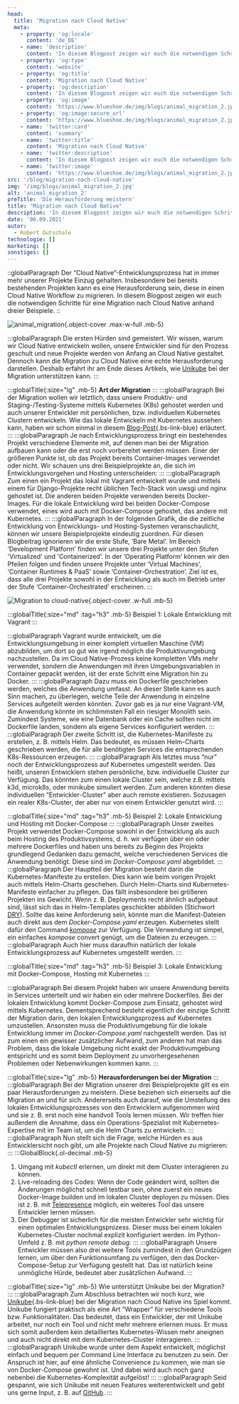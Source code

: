 ```yaml
---
head:
  title: 'Migration nach Cloud Native'
  meta:
    - property: 'og:locale'
      content: 'de_DE'
    - name: 'description'
      content: 'In diesem Blogpost zeigen wir euch die notwendigen Schritte für eine Migration nach Cloud Native. ✅ 3 Beispiele ✅ lokal Entwickeln ✅ Schritt für Schritt'
    - property: 'og:type'
      content: 'website'
    - property: 'og:title'
      content: 'Migration nach Cloud Native'
    - property: 'og:description'
      content: 'In diesem Blogpost zeigen wir euch die notwendigen Schritte für eine Migration nach Cloud Native. ✅ 3 Beispiele ✅ lokal Entwickeln ✅ Schritt für Schritt'
    - property: 'og:image'
      content: 'https://www.blueshoe.de/img/blogs/animal_migration_2.jpg'
    - property: 'og:image:secure_url'
      content: 'https://www.blueshoe.de/img/blogs/animal_migration_2.jpg'
    - name: 'twitter:card'
      content: 'summary'
    - name: 'twitter:title'
      content: 'Migration nach Cloud Native'
    - name: 'twitter:description'
      content: 'In diesem Blogpost zeigen wir euch die notwendigen Schritte für eine Migration nach Cloud Native. ✅ 3 Beispiele ✅ lokal Entwickeln ✅ Schritt für Schritt'
    - name: 'twitter:image'
      content: 'https://www.blueshoe.de/img/blogs/animal_migration_2.jpg'
src: '/blog/migration-nach-cloud-native'
img: '/img/blogs/animal_migration_2.jpg'
alt: 'animal_migration_2'
preTitle: 'Die Herausforderung meistern'
title: "Migration nach Cloud Native"
description: 'In diesem Blogpost zeigen wir euch die notwendigen Schritte für eine Migration nach Cloud Native. ✅ 3 Beispiele ✅ lokal Entwickeln ✅ Schritt für Schritt'
date: '06.09.2021'
autor:
  - Robert Gutschale
technologie: []
marketing: []
sonstiges: []
---
```

::globalParagraph
Der “Cloud Native”-Entwicklungsprozess hat in immer mehr unserer Projekte Einzug gehalten. Insbesondere bei bereits bestehenden Projekten kann es eine Herausforderung sein, diese in einen Cloud Native Workflow zu migrieren. In diesem Blogpost zeigen wir euch die notwendigen Schritte für eine Migration nach Cloud Native anhand dreier Beispiele.
::
<!--more-->

![animal_migration](/img/blogs/animal_migration_2.jpg){.object-cover .max-w-full .mb-5}

:::globalParagraph
Die ersten Hürden sind gemeistert. Wir wissen, warum wir Cloud Native entwickeln wollen, unsere Entwickler sind für den Prozess geschult und neue Projekte werden von Anfang an Cloud Native gestaltet. Dennoch kann die Migration zu Cloud Native eine echte Herausforderung darstellen. Deshalb erfahrt ihr am Ende dieses Artikels, wie <a href="https://unikube.io/" class="text-bs-blue hover:underline hover:decoration-bs-blue hover:decoration-solid" target="_blank">Unikube</a> bei der Migration unterstützen kann.
:::

:::globalTitle{:size="lg" .mb-5}
**Art der Migration**
:::
:::globalParagraph
Bei der Migration wollen wir letztlich, dass unsere Produktiv- und Staging-/Testing-Systeme mittels Kubernetes (K8s) gehostet werden und auch unserer Entwickler mit persönlichen, bzw. individuellen Kubernetes Clustern entwickeln. Wie das lokale Entwickeln mit Kubernetes aussehen kann, haben wir schon einmal in diesem [Blog-Post](/blog/kubernetes-development/){.bs-link-blue} erläutert.
:::
:::globalParagraph
Je nach Entwicklungsprozess bringt ein bestehendes Projekt verschiedene Elemente mit, auf denen man bei der Migration aufbauen kann oder die erst noch vorbereitet werden müssen. Einer der größeren Punkte ist, ob das Projekt bereits Container-Images verwendet oder nicht. Wir schauen uns drei Beispielprojekte an, die sich im Entwicklungsvorgehen und Hosting unterscheiden:
:::
:::globalParagraph
Zum einen ein Projekt das lokal mit Vagrant entwickelt wurde und mittels einem für Django-Projekte recht üblichen Tech-Stack von uwsgi und nginx gehostet ist. Die anderen beiden Projekte verwenden bereits Docker-Images. Für die lokale Entwicklung wird bei beiden Docker-Compose verwendet, eines wird auch mit Docker-Compose gehostet, das andere mit Kubernetes.
:::
:::globalParagraph
In der folgenden Grafik, die die zeitliche Entwicklung von Entwicklungs- und Hosting-Systemen veranschaulicht, können wir unsere Beispielprojekte eindeutig zuordnen. Für diesen Blogbeitrag ignorieren wir die erste Stufe, ‘Bare Metal’. Im Bereich ‘Development Platform’ finden wir unsere drei Projekte unter den Stufen 'Virtualized' und 'Containerized'. In der ‘Operating Platform’ können wir den Pfeilen folgen und finden unsere Projekte unter ‘Virtual Machines’, ‘Container Runtimes & PaaS’ sowie ‘Container-Orchestration’. Ziel ist es, dass alle drei Projekte sowohl in der Entwicklung als auch im Betrieb unter der Stufe ‘Container-Orchestrated’ erscheinen.
:::

![Migration to cloud-native](/img/blogs/migration-to-cloud-native-1.jpg){.object-cover .w-full .mb-5}


:::globalTitle{:size="md" :tag="h3" .mb-5}
Beispiel 1: Lokale Entwicklung mit Vagrant
:::

:::globalParagraph
Vagrant wurde entwickelt, um die Entwicklungsumgebung in einer komplett virtuellen Maschine (VM) abzubilden, um dort so gut wie irgend möglich die Produktivumgebung nachzustellen. Da im Cloud Native-Prozess keine kompletten VMs mehr verwendet, sondern die Anwendungen mit ihren Umgebungsvariablen in Container gepackt werden, ist der erste Schritt eine Migration hin zu Docker.
:::
:::globalParagraph
Dazu muss ein Dockerfile geschrieben werden, welches die Anwendung umfasst. An dieser Stelle kann es auch Sinn machen, zu überlegen, welche Teile der Anwendung in einzelne Services aufgeteilt werden könnten. Zuvor gab es ja nur eine Vagrant-VM, die Anwendung könnte im schlimmsten Fall ein riesiger Monolith sein. Zumindest Systeme, wie eine Datenbank oder ein Cache sollten nicht im Dockerfile landen, sondern als eigene Services konfiguriert werden.
:::
:::globalParagraph
Der zweite Schritt ist, die Kubernetes-Manifeste zu erstellen, z. B. mittels Helm. Das bedeutet, es müssen Helm-Charts geschrieben werden, die für alle benötigten Services die entsprechenden K8s-Ressourcen erzeugen.
:::
:::globalParagraph
Als letztes muss “nur” noch der Entwicklungsprozess auf Kubernetes umgestellt werden. Das heißt, unseren Entwicklern stehen persönliche, bzw. individuelle Cluster zur Verfügung. Das könnten zum einen lokale Cluster sein, welche z.B. mittels k3d, microk8s, oder minikube simuliert werden. Zum anderen könnten diese individuellen “Entwickler-Cluster” aber auch remote existieren. Sozusagen ein realer K8s-Cluster, der aber nur von einem Entwickler genutzt wird.
:::

:::globalTitle{:size="md" :tag="h3" .mb-5}
Beispiel 2: Lokale Entwicklung und Hosting mit Docker-Compose
:::
:::globalParagraph
Unser zweites Projekt verwendet Docker-Compose sowohl in der Entwicklung als auch beim Hosting des Produktivsystems, d. h. wir verfügen über ein oder mehrere Dockerfiles und haben uns bereits zu Beginn des Projekts grundlegend Gedanken dazu gemacht, welche verschiedenen Services die Anwendung benötigt. Diese sind im _Docker-Compose.yaml_ abgebildet.
:::
:::globalParagraph
Der Hauptteil der Migration besteht darin die Kubernetes-Manifeste zu erstellen. Dies kann wie beim vorigen Projekt auch mittels Helm-Charts geschehen. Durch Helm-Charts sind Kubernetes-Manifeste einfacher zu pflegen. Das fällt insbesondere bei größeren Projekten ins Gewicht. Wenn z. B. Deployments recht ähnlich aufgebaut sind, lässt sich das in Helm-Templates geschickter abbilden (Stichwort <a href="https://de.wikipedia.org/wiki/Don%E2%80%99t_repeat_yourself" class="text-bs-blue hover:underline hover:decoration-bs-blue hover:decoration-solid" target="_blank">DRY</a>). Sollte das keine Anforderung sein, könnte man die Manifest-Dateien auch direkt aus dem _Docker-Compose.yaml_ erzeugen. Kubernetes stellt dafür den Command _<a href="https://kubernetes.io/docs/tasks/configure-pod-container/translate-compose-kubernetes/" class="text-bs-blue hover:underline hover:decoration-bs-blue hover:decoration-solid" target="_blank">kompose</a>_ zur Verfügung. Die Verwendung ist simpel, ein einfaches _kompose_ convert genügt, um die Dateien zu erzeugen.
:::
:::globalParagraph
Auch hier muss daraufhin natürlich der lokale Entwicklungsprozess auf Kubernetes umgestellt werden.
:::


:::globalTitle{:size="md" :tag="h3" .mb-5}
Beispiel 3: Lokale Entwicklung mit Docker-Compose, Hosting mit Kubernetes
:::

:::globalParagraph
Bei diesem Projekt haben wir unsere Anwendung bereits in Services unterteilt und wir haben ein oder mehrere Dockerfiles. Bei der lokalen Entwicklung kommt Docker-Compose zum Einsatz, gehostet wird mittels Kubernetes. Dementsprechend besteht eigentlich der einzige Schritt der Migration darin, den lokalen Entwicklungsprozess auf Kubernetes umzustellen. Ansonsten muss die Produktivumgebung für die lokale Entwicklung immer im _Docker-Compose.yaml_ nachgestellt werden. Das ist zum einen ein gewisser zusätzlicher Aufwand, zum anderen hat man das Problem, dass die lokale Umgebung nicht exakt der Produktivumgebung entspricht und es somit beim Deployment zu unvorhergesehenen Problemen oder Nebenwirkungen kommen kann.
:::

:::globalTitle{:size="lg" .mb-5}
**Herausforderungen bei der Migration**
:::
:::globalParagraph
Bei der Migration unserer drei Beispielprojekte gilt es ein paar Herausforderungen zu meistern. Diese beziehen sich einerseits auf die Migration an und für sich. Andererseits auch darauf, wie die Umstellung des lokalen Entwicklungsprozesses von den Entwicklern aufgenommen wird und sie z. B. erst noch eine handvoll Tools lernen müssen. Wir treffen hier außerdem die Annahme, dass ein Operations-Spezialist mit Kubernetes-Expertise mit im Team ist, um die Helm Charts zu entwickeln.
:::
:::globalParagraph
Nun stellt sich die Frage, welche Hürden es aus Entwicklersicht noch gibt, um alle Projekte nach Cloud Native zu migrieren:
:::
:::GlobalBlock{.ol-decimal .mb-5}
1. Umgang mit _kubectl_ erlernen, um direkt mit dem Cluster interagieren zu können.
2. Live-reloading des Codes: Wenn der Code geändert wird, sollten die Änderungen möglichst schnell testbar sein, ohne zuerst ein neues Docker-Image builden und im lokalen Cluster deployen zu müssen. Dies ist z. B. mit <a href="https://www.telepresence.io/" class="text-bs-blue hover:underline hover:decoration-bs-blue hover:decoration-solid" target="_blank">Telepresence</a> möglich, ein weiteres Tool das unsere Entwickler lernen müssen.
3. Der Debugger ist sicherlich für die meisten Entwickler sehr wichtig für einen optimalen Entwicklungsprozess. Dieser muss bei einem lokalen Kubernetes-Cluster nochmal explizit konfiguriert werden. Im Python-Umfeld z. B. mit _python remote debug_.
:::
:::globalParagraph
Unsere Entwickler müssen also drei weitere Tools zumindest in den Grundzügen lernen, um über den Funktionsumfang zu verfügen, den das Docker-Compose-Setup zur Verfügung gestellt hat. Das ist natürlich keine unmögliche Hürde, bedeutet aber zusätzlichen Aufwand.
:::

:::globalTitle{:size="lg" .mb-5}
Wie unterstützt Unikube bei der Migration?
:::
:::globalParagraph
Zum Abschluss betrachten wir noch kurz, wie [Unikube](/tools){.bs-link-blue} bei der Migration nach Cloud Native ins Spiel kommt. Unikube fungiert praktisch als eine Art “Wrapper” für verschiedene Tools bzw. Funktionalitäten. Das bedeutet, dass ein Entwickler, der mit Unikube arbeitet, nur noch ein Tool und nicht mehr mehrere erlernen muss. Er muss sich somit außerdem kein detailliertes Kubernetes-Wissen mehr aneignen und auch nicht direkt mit dem Kubernetes-Cluster interagieren.
:::
:::globalParagraph
Unikube wurde unter dem Aspekt entwickelt, möglichst einfach und bequem per Command Line Interface zu benutzen zu sein. Der Anspruch ist hier, auf eine ähnliche Convenience zu kommen, wie man sie von Docker-Compose gewohnt ist. Und dabei wird auch noch ganz nebenbei die Kubernetes-Komplexität aufgelöst!
:::
:::globalParagraph
Seid gespannt, wie sich Unikube mit neuen Features weiterentwickelt und gebt uns gerne Input, z. B. auf <a href="https://github.com/unikubehq" class="text-bs-blue hover:underline hover:decoration-bs-blue hover:decoration-solid" target="_blank">GitHub</a>.
:::